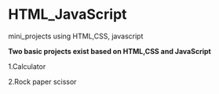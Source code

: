 # HTML_JavaScript
mini_projects using HTML,CSS, javascript

<b>Two basic projects exist  based on HTML,CSS and JavaScript</b>
<p>1.Calculator</p>
<p>2.Rock paper scissor</p>
